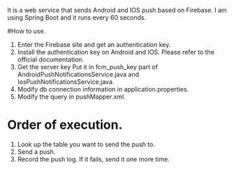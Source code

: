 It is a web service that sends Android and IOS push based on Firebase.
I am using Spring Boot and it runs every 60 seconds.

#How to use.
1. Enter the Firebase site and get an authentication key.
2. Install the authentication key on Android and IOS. Please refer to the official documentation.
3. Get the server key
Put it in fcm_push_key part of AndroidPushNotificationsService.java and IosPushNotificationsService.java.
4. Modify db connection information in application.properties.
5. Modify the query in pushMapper.xml.

# Order of execution.
1. Look up the table you want to send the push to.
2. Send a push.
3. Record the push log. If it fails, send it one more time.
